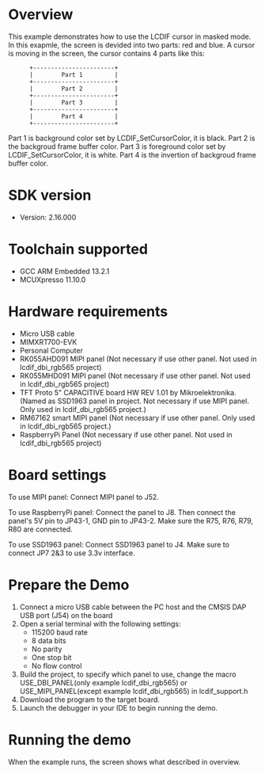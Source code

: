 Overview
========
This example demonstrates how to use the LCDIF cursor in masked mode.
In this exapmle, the screen is devided into two parts: red and blue. A cursor
is moving in the screen, the cursor contains 4 parts like this:

          +-----------------------+
          |        Part 1         |
          +-----------------------+
          |        Part 2         |
          +-----------------------+
          |        Part 3         |
          +-----------------------+
          |        Part 4         |
          +-----------------------+

Part 1 is background color set by LCDIF_SetCursorColor, it is black.
Part 2 is the backgroud frame buffer color.
Part 3 is foreground color set by LCDIF_SetCursorColor, it is white.
Part 4 is the invertion of backgroud frame buffer color.

SDK version
===========
- Version: 2.16.000

Toolchain supported
===================
- GCC ARM Embedded  13.2.1
- MCUXpresso  11.10.0

Hardware requirements
=====================
- Micro USB cable
- MIMXRT700-EVK
- Personal Computer
- RK055AHD091 MIPI panel (Not necessary if use other panel. Not used in lcdif_dbi_rgb565 project)
- RK055MHD091 MIPI panel (Not necessary if use other panel. Not used in lcdif_dbi_rgb565 project)
- TFT Proto 5" CAPACITIVE board HW REV 1.01 by Mikroelektronika. (Named as SSD1963 panel in project. Not necessary if use MIPI panel. Only used in lcdif_dbi_rgb565 project.)
- RM67162 smart MIPI panel (Not necessary if use other panel. Only used in lcdif_dbi_rgb565 project.)
- RaspberryPi Panel (Not necessary if use other panel. Not used in lcdif_dbi_rgb565 project)

Board settings
==============
To use MIPI panel:
Connect MIPI panel to J52.

To use RaspberryPi panel:
Connect the panel to J8. Then connect the panel's 5V pin to JP43-1, GND pin to JP43-2.
Make sure the R75, R76, R79, R80 are connected.

To use SSD1963 panel:
Connect SSD1963 panel to J4. Make sure to connect JP7 2&3 to use 3.3v interface.

Prepare the Demo
================
1.  Connect a micro USB cable between the PC host and the CMSIS DAP USB port (J54) on the board
2.  Open a serial terminal with the following settings:
    - 115200 baud rate
    - 8 data bits
    - No parity
    - One stop bit
    - No flow control
3.  Build the project, to specify which panel to use, change the macro USE_DBI_PANEL(only example lcdif_dbi_rgb565)
    or USE_MIPI_PANEL(except example lcdif_dbi_rgb565) in lcdif_support.h
4.  Download the program to the target board.
5.  Launch the debugger in your IDE to begin running the demo.

Running the demo
================
When the example runs, the screen shows what described in overview.

